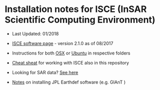 # Installation notes for ISCE (InSAR Scientific Computing Environment)

* Last Updated: 01/2018

* [ISCE software page](https://winsar.unavco.org/isce.html) - version 2.1.0 as of 08/2017

* Instructions for both [OSX](OSX) or [Ubuntu](Ubuntu) in respective folders

* [Cheat sheat](CheatSheat.md) for working with ISCE also in this repository

* Looking for SAR data? [See here](archives)

* [Notes](Ubuntu/Readme_GIAnT.md) on installing JPL Earthdef software (e.g. GIAnT
)
